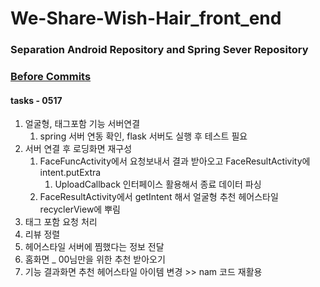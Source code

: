 # We-Share-Wish-Hair_front_end

### Separation Android Repository and Spring Sever Repository
### [Before Commits](https://github.com/EunChanNam/We-Share-Wish-Hair/tree/AND)

#### tasks - 0517
1. 얼굴형, 태그포함 기능 서버연결 
   1. spring 서버 연동 확인, flask 서버도 실행 후 테스트 필요
2. 서버 연결 후 로딩화면 재구성 
   1. FaceFuncActivity에서 요청보내서 결과 받아오고 FaceResultActivity에 intent.putExtra
      1. UploadCallback 인터페이스 활용해서 종료 데이터 파싱
   2. FaceResultActivity에서 getIntent 해서 얼굴형 추천 헤어스타일 recyclerView에 뿌림
3. 태그 포함 요청 처리
4. 리뷰 정렬
5. 헤어스타일 서버에 찜했다는 정보 전달
6. 홈화면 _ 00님만을 위한 추천 받아오기
7. 기능 결과화면 추천 헤어스타일 아이템 변경 >> nam 코드 재활용
